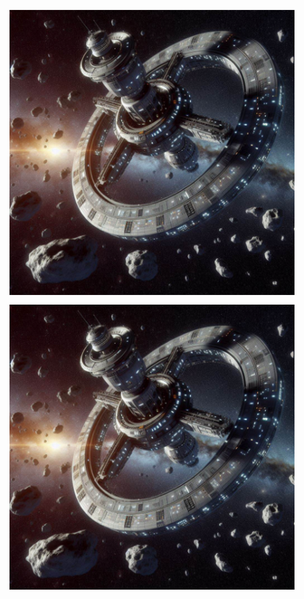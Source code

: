 ![Repository Logo](images/GalacticDrift.jpeg)

[![Galactic Drift](images/GalacticDrift.jpeg)](https://www.youtube.com/watch?v=dQw4w9WgXcQ)
